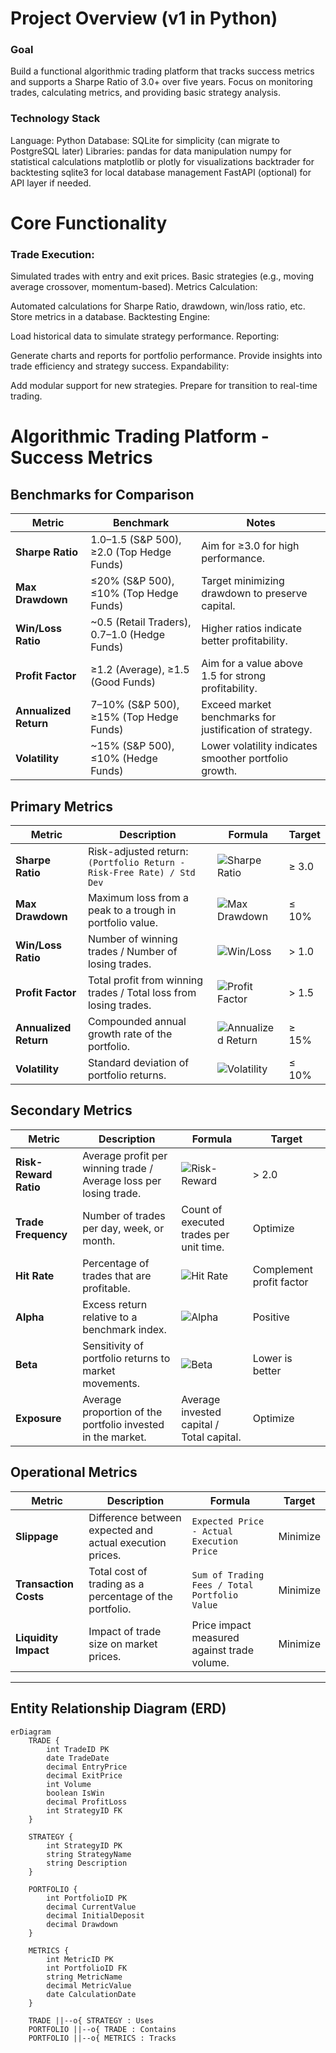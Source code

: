 # Project Overview (v1 in Python)
### Goal
Build a functional algorithmic trading platform that tracks success metrics and supports a Sharpe Ratio of 3.0+ over five years. Focus on monitoring trades, calculating metrics, and providing basic strategy analysis.

### Technology Stack
Language: Python
Database: SQLite for simplicity (can migrate to PostgreSQL later)
Libraries:
pandas for data manipulation
numpy for statistical calculations
matplotlib or plotly for visualizations
backtrader for backtesting
sqlite3 for local database management
FastAPI (optional) for API layer if needed.

# Core Functionality
### Trade Execution:

Simulated trades with entry and exit prices.
Basic strategies (e.g., moving average crossover, momentum-based).
Metrics Calculation:

Automated calculations for Sharpe Ratio, drawdown, win/loss ratio, etc.
Store metrics in a database.
Backtesting Engine:

Load historical data to simulate strategy performance.
Reporting:

Generate charts and reports for portfolio performance.
Provide insights into trade efficiency and strategy success.
Expandability:

Add modular support for new strategies.
Prepare for transition to real-time trading.

# Algorithmic Trading Platform - Success Metrics

## Benchmarks for Comparison
| Metric              | Benchmark                                       | Notes                                                   |
|----------------------|------------------------------------------------|---------------------------------------------------------|
| **Sharpe Ratio**     | 1.0–1.5 (S&P 500), ≥2.0 (Top Hedge Funds)      | Aim for ≥3.0 for high performance.                     |
| **Max Drawdown**     | ≤20% (S&P 500), ≤10% (Top Hedge Funds)         | Target minimizing drawdown to preserve capital.         |
| **Win/Loss Ratio**   | ~0.5 (Retail Traders), 0.7–1.0 (Hedge Funds)   | Higher ratios indicate better profitability.            |
| **Profit Factor**    | ≥1.2 (Average), ≥1.5 (Good Funds)              | Aim for a value above 1.5 for strong profitability.     |
| **Annualized Return**| 7–10% (S&P 500), ≥15% (Top Hedge Funds)        | Exceed market benchmarks for justification of strategy. |
| **Volatility**       | ~15% (S&P 500), ≤10% (Hedge Funds)             | Lower volatility indicates smoother portfolio growth.   |

## Primary Metrics
| Metric            | Description                                                                 | Formula                                                              | Target         |
|--------------------|-----------------------------------------------------------------------------|----------------------------------------------------------------------|---------------|
| **Sharpe Ratio**   | Risk-adjusted return: `(Portfolio Return - Risk-Free Rate) / Std Dev`       | ![Sharpe Ratio](https://latex.codecogs.com/svg.latex?\frac{R_p-R_f}{\sigma_p}) | ≥ 3.0         |
| **Max Drawdown**   | Maximum loss from a peak to a trough in portfolio value.                   | ![Max Drawdown](https://latex.codecogs.com/svg.latex?\frac{Trough\_Value-Peak\_Value}{Peak\_Value}) | ≤ 10%         |
| **Win/Loss Ratio** | Number of winning trades / Number of losing trades.                        | ![Win/Loss](https://latex.codecogs.com/svg.latex?\frac{Number\_of\_Wins}{Number\_of\_Losses}) | > 1.0         |
| **Profit Factor**  | Total profit from winning trades / Total loss from losing trades.          | ![Profit Factor](https://latex.codecogs.com/svg.latex?\frac{Profit\_from\_Wins}{Loss\_from\_Losses}) | > 1.5         |
| **Annualized Return** | Compounded annual growth rate of the portfolio.                        | ![Annualized Return](https://latex.codecogs.com/svg.latex?\left(1+R_p\right)^{1/T}-1) | ≥ 15%         |
| **Volatility**     | Standard deviation of portfolio returns.                                   | ![Volatility](https://latex.codecogs.com/svg.latex?\sqrt{\frac{1}{N-1}\sum_{i=1}^{N}(R_i-\mu)^2}) | ≤ 10%         |

## Secondary Metrics
| Metric              | Description                                                             | Formula                                                             | Target         |
|----------------------|-------------------------------------------------------------------------|---------------------------------------------------------------------|---------------|
| **Risk-Reward Ratio**| Average profit per winning trade / Average loss per losing trade.       | ![Risk-Reward](https://latex.codecogs.com/svg.latex?\frac{Avg\_Profit}{Avg\_Loss}) | > 2.0         |
| **Trade Frequency**  | Number of trades per day, week, or month.                              | Count of executed trades per unit time.                            | Optimize      |
| **Hit Rate**         | Percentage of trades that are profitable.                              | ![Hit Rate](https://latex.codecogs.com/svg.latex?\frac{Number\_of\_Wins}{Total\_Trades}) | Complement profit factor |
| **Alpha**            | Excess return relative to a benchmark index.                          | ![Alpha](https://latex.codecogs.com/svg.latex?R_p-\beta\cdot%20R_b) | Positive      |
| **Beta**             | Sensitivity of portfolio returns to market movements.                 | ![Beta](https://latex.codecogs.com/svg.latex?\frac{Cov(R_p,R_b)}{\sigma_b^2}) | Lower is better |
| **Exposure**         | Average proportion of the portfolio invested in the market.           | Average invested capital / Total capital.                          | Optimize      |

## Operational Metrics
| Metric             | Description                                                              | Formula                                                             | Target         |
|---------------------|--------------------------------------------------------------------------|---------------------------------------------------------------------|---------------|
| **Slippage**        | Difference between expected and actual execution prices.                 | `Expected Price - Actual Execution Price`                           | Minimize      |
| **Transaction Costs** | Total cost of trading as a percentage of the portfolio.               | `Sum of Trading Fees / Total Portfolio Value`                       | Minimize      |
| **Liquidity Impact** | Impact of trade size on market prices.                                  | Price impact measured against trade volume.                         | Minimize      |

---

## Entity Relationship Diagram (ERD)

```mermaid
erDiagram
    TRADE {
        int TradeID PK
        date TradeDate
        decimal EntryPrice
        decimal ExitPrice
        int Volume
        boolean IsWin
        decimal ProfitLoss
        int StrategyID FK
    }

    STRATEGY {
        int StrategyID PK
        string StrategyName
        string Description
    }

    PORTFOLIO {
        int PortfolioID PK
        decimal CurrentValue
        decimal InitialDeposit
        decimal Drawdown
    }

    METRICS {
        int MetricID PK
        int PortfolioID FK
        string MetricName
        decimal MetricValue
        date CalculationDate
    }

    TRADE ||--o{ STRATEGY : Uses
    PORTFOLIO ||--o{ TRADE : Contains
    PORTFOLIO ||--o{ METRICS : Tracks
